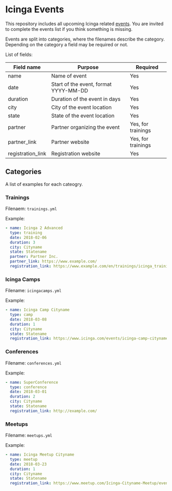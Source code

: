 # Icinga Events
This repository includes all upcoming Icinga related [events](https://www.icinga.com/events/). You are invited to complete the events list if you think
something is missing.

Events are split into categories, where the filenames describe the category. Depending on the category a field may be 
required or not.

List of fields:

| Field name        | Purpose                               | Required           |
| ----------------- | ------------------------------------- | ------------------ |
| name              | Name of event                         | Yes                |
| date        | Start of the event, format YYYY-MM-DD | Yes                |
| duration          | Duration of the event in days         | Yes                |
| city              | City of the event location            | Yes                |
| state             | State of the event location           | Yes                |
| partner           | Partner organizing the event          | Yes, for trainings |
| partner_link      | Partner website                       | Yes, for trainings |
| registration_link | Registration website                  | Yes                |


## Categories
A list of examples for each cateogry.

### Trainings

Filenaem: `trainings.yml`

Example:

``` yaml
- name: Icinga 2 Advanced
  type: training
  date: 2018-02-06
  duration: 3
  city: Cityname
  state: Statename
  partner: Partner Inc.
  partner_link: https://www.example.com/
  registration_link: https://www.example.com/en/trainings/icinga_trainings/
```


### Icinga Camps

Filename: `icingacamps.yml`

Example:

``` yaml
- name: Icinga Camp Cityname
  type: camp
  date: 2018-03-08
  duration: 1
  city: Cityname
  state: Statename
  registration_link: https://www.icinga.com/events/icinga-camp-cityname/
```

### Conferences

Filename: `conferences.yml`

Example:

``` yaml
- name: SuperConference
  type: conference
  date: 2018-03-01
  duration: 2
  city: Cityname
  state: Statename
  registration_link: http://example.com/
```

### Meetups

Filename: `meetups.yml`

Example:

``` yaml
- name: Icinga Meetup Cityname
  type: meetup
  date: 2018-03-23
  duration: 1
  city: Cityname
  state: Statename
  registration_link: https://www.meetup.com/Icinga-Cityname-Meetup/events/1234567890/
```

